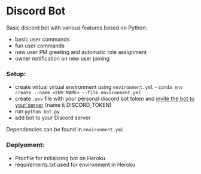# Discord Bot

Basic discord bot with various features based on Python:
- basic user commands
- fun user commands 
- new user PM greeting and automatic role assignment
- owner notification on new user joining

### Setup:
- create virtual virtual environment using `environment.yml` - `conda env create --name <ENV NAME> --file environment.yml`
- create `.env` file with your personal discord bot token and [invite the bot to your server](https://discordpy.readthedocs.io/en/stable/discord.html) (name it DISCORD_TOKEN)
- run `python bot.py`
- add bot to your Discord server

Dependencies can be found in `environment.yml`

### Deplyoment:
- Procfile for initializing bot on Heroku
- requirements.txt used for environment in Heroku